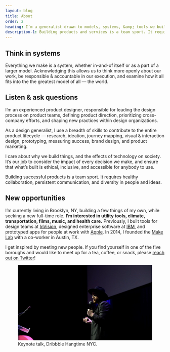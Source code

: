 ```yaml
---
layout: blog
title: About
order: 2
heading: I’m a generalist drawn to models, systems, &amp; tools we build along the way.
description-1: Building products and services is a team sport. It requires healthy collaboration, persistent communication, and diversity in people and ideas. I enjoy making tools that help teams be better teams and people be better people. In tandem, I’m actively interviewing and looking for my next full-time role. I work best when I’m embedded in development squads, a part of a larger product design team, and contributing to initiatives across organizational lines.
---
```


<div class="c-grid__half c-grid__gap">
  <article class="c-grid__half-item c-text-format">
    <h2>Think in systems</h2>
    <p>Everything we make is a system, whether in-and-of itself or as a part of a larger model. Acknowledging this allows us to think more openly about our work, be responsible &amp; accountable in our execution, and examine how it all fits into the the greatest model of all — the world.</p>
    <h2>Listen &amp; ask questions</h2>
    <p>I’m an experienced product designer, responsible for leading the design process on product teams, defining product direction, prioritizing cross-company efforts, and shaping new practices within design organizations.</p>
    <p>As a design generalist, I use a breadth of skills to contribute to the entire product lifecycle — research, ideation, journey mapping, visual &amp; interaction design, prototyping, measuring success, brand design, and product marketing.</p>
    <p>I care about why we build things, and the effects of technology on society. It’s our job to consider the impact of every decision we make, and ensure that what’s built is ethical, inclusive, and accessible for anybody to use.</p>
    <p>Building successful products is a team sport. It requires healthy collaboration, persistent communication, and diversity in people and ideas.</p>
    <h2>New opportunities</h2>
    <p>I’m currently living in Brooklyn, NY, building a few things of my own, while seeking a new full-time role. <strong>I’m interested in utility tools, climate, transportation, films, music, and health care.</strong> Previously, I built tools for design teams at <a href="https://www.invisionapp.com/">InVision</a>, designed enterprise software at <a href="https://www.ibm.com/design/">IBM</a>, and prototyped apps for people at work with <a href="https://www.apple.com/business/" target="_blank">Apple</a>. In 2014, I founded the <a href="https://www.instagram.com/make.lab/">Make Lab</a> with a co-worker in Austin, TX.</p>
    <p>I get inspired by meeting new people. If you find yourself in one of the five boroughs and would like to meet up for a tea, coffee, or snack, please <a href="https://twitter.com/matthewcpaul" target="_blank">reach out on Twitter</a>!</p>
  </article>
  <figure class="c-grid__half-item c-grid__mt">
    <picture>
      <source media="(min-width: 68.5rem)" srcset="../images/about/matthewpaul-hangtime-lg.png" />
      <source media="(min-width: 32em)" srcset="../images/about/matthewpaul-hangtime-md.png" />
      <img src="../images/about/matthewpaul-hangtime-sm.png" alt="Matthew Paul in Brooklyn, NY." />
    </picture>
    <figcaption>
      Keynote talk, Dribbble Hangtime NYC.
    </figcaption>
  </figure>
</div>